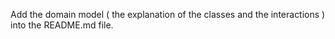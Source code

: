 Add the domain model ( the explanation of the classes and the interactions ) into the README.md file.